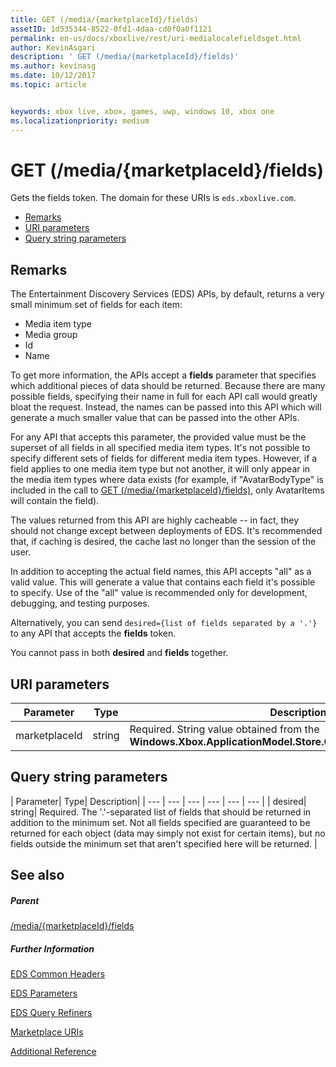```yaml
---
title: GET (/media/{marketplaceId}/fields)
assetID: 1d535344-8522-0fd1-4daa-cd0f0a0f1121
permalink: en-us/docs/xboxlive/rest/uri-medialocalefieldsget.html
author: KevinAsgari
description: ' GET (/media/{marketplaceId}/fields)'
ms.author: kevinasg
ms.date: 10/12/2017
ms.topic: article


keywords: xbox live, xbox, games, uwp, windows 10, xbox one
ms.localizationpriority: medium
---
```



# GET (/media/{marketplaceId}/fields)
Gets the fields token. 
The domain for these URIs is `eds.xboxlive.com`.
 
  * [Remarks](#ID4EV)
  * [URI parameters](#ID4EGC)
  * [Query string parameters](#ID4ERC)
 
<a id="ID4EV"></a>

 
## Remarks
 
The Entertainment Discovery Services (EDS) APIs, by default, returns a very small minimum set of fields for each item:
 
   * Media item type
   * Media group
   * Id
   * Name
  
To get more information, the APIs accept a **fields** parameter that specifies which additional pieces of data should be returned. Because there are many possible fields, specifying their name in full for each API call would greatly bloat the request. Instead, the names can be passed into this API which will generate a much smaller value that can be passed into the other APIs.
 
For any API that accepts this parameter, the provided value must be the superset of all fields in all specified media item types. It's not possible to specify different sets of fields for different media item types. However, if a field applies to one media item type but not another, it will only appear in the media item types where data exists (for example, if "AvatarBodyType" is included in the call to [GET (/media/{marketplaceId}/fields)](), only AvatarItems will contain the field).
 
The values returned from this API are highly cacheable -- in fact, they should not change except between deployments of EDS. It's recommended that, if caching is desired, the cache last no longer than the session of the user.
 
In addition to accepting the actual field names, this API accepts "all" as a valid value. This will generate a value that contains each field it's possible to specify. Use of the "all" value is recommended only for development, debugging, and testing purposes.
 
Alternatively, you can send `desired={list of fields separated by a '.'}` to any API that accepts the **fields** token.
 
You cannot pass in both **desired** and **fields** together.
  
<a id="ID4EGC"></a>

 
## URI parameters
 
| Parameter| Type| Description| 
| --- | --- | --- | 
| marketplaceId| string| Required. String value obtained from the <b>Windows.Xbox.ApplicationModel.Store.Configuration.MarketplaceId</b>.| 
  
<a id="ID4ERC"></a>

 
## Query string parameters
 
| Parameter| Type| Description| 
| --- | --- | --- | --- | --- | --- | 
| desired| string| Required. The '.'-separated list of fields that should be returned in addition to the minimum set. Not all fields specified are guaranteed to be returned for each object (data may simply not exist for certain items), but no fields outside the minimum set that aren't specified here will be returned. | 
  
<a id="ID4EMD"></a>

 
## See also
 
<a id="ID4EOD"></a>

 
##### Parent 

[/media/{marketplaceId}/fields](uri-medialocalefields.md)

  
<a id="ID4EYD"></a>

 
##### Further Information 

[EDS Common Headers](../../additional/edscommonheaders.md)

 [EDS Parameters](../../additional/edsparameters.md)

 [EDS Query Refiners](../../additional/edsqueryrefiners.md)

 [Marketplace URIs](atoc-reference-marketplace.md)

 [Additional Reference](../../additional/atoc-xboxlivews-reference-additional.md)

   
